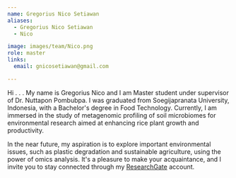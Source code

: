 ```yaml
---
name: Gregorius Nico Setiawan
aliases:
  - Gregorius Nico Setiawan
  - Nico

image: images/team/Nico.png
role: master
links:
  email: gnicosetiawan@gmail.com

---
```


Hi . . . My name is Gregorius Nico and I am Master student under supervisor of Dr. Nuttapon Pombubpa. I was graduated from Soegijapranata University, Indonesia, with a Bachelor's degree in Food Technology. Currently, I am immersed in the study of metagenomic profiling of soil microbiomes for environmental research aimed at enhancing rice plant growth and productivity.

In the near future, my aspiration is to explore important environmental issues, such as plastic degradation and sustainable agriculture, using the power of omics analysis. It's a pleasure to make your acquaintance, and I invite you to stay connected through my [ResearchGate](https://www.researchgate.net/profile/Gregorius-Nico-Adi-Setiawan) account.


